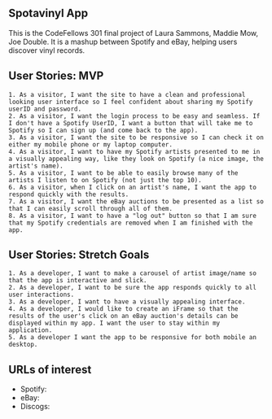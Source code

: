 ## Spotavinyl App

  This is the CodeFellows 301 final project of Laura Sammons, Maddie Mow, Joe Double.  It is a mashup between Spotify and eBay, helping users discover vinyl records.

## User Stories: MVP
    1. As a visitor, I want the site to have a clean and professional looking user interface so I feel confident about sharing my Spotify userID and password.
    2. As a visitor, I want the login process to be easy and seamless. If I don't have a Spotify UserID, I want a button that will take me to Spotify so I can sign up (and come back to the app).
    3. As a visitor, I want the site to be responsive so I can check it on either my mobile phone or my laptop computer.
    4. As a visitor, I want to have my Spotify artists presented to me in a visually appealing way, like they look on Spotify (a nice image, the artist's name).
    5. As a visitor, I want to be able to easily browse many of the artists I listen to on Spotify (not just the top 10).
    6. As a visitor, when I click on an artist's name, I want the app to respond quickly with the results.
    7. As a visitor, I want the eBay auctions to be presented as a list so that I can easily scroll through all of them.
    8. As a visitor, I want to have a "log out" button so that I am sure that my Spotify credentials are removed when I am finished with the app.

## User Stories: Stretch Goals
    1. As a developer, I want to make a carousel of artist image/name so that the app is interactive and slick.
    2. As a developer, I want to be sure the app responds quickly to all user interactions.
    3. As a developer, I want to have a visually appealing interface.
    4. As a developer, I would like to create an iFrame so that the results of the user's click on an eBay auction's details can be displayed within my app. I want the user to stay within my application.
    5. As a developer I want the app to be responsive for both mobile an desktop.


## URLs of interest
  - Spotify:
  - eBay:
  - Discogs:

